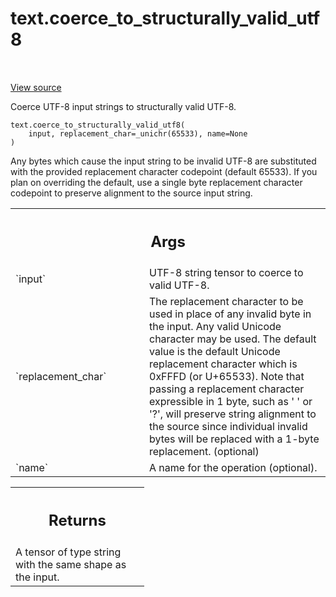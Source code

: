 <div itemscope itemtype="http://developers.google.com/ReferenceObject">
<meta itemprop="name" content="text.coerce_to_structurally_valid_utf8" />
<meta itemprop="path" content="Stable" />
</div>

# text.coerce_to_structurally_valid_utf8

<!-- Insert buttons and diff -->

<table class="tfo-notebook-buttons tfo-api" align="left">

</table>

<a target="_blank" href="https://github.com/tensorflow/text/tree/master/tensorflow_text/python/ops/string_ops.py">View
source</a>

Coerce UTF-8 input strings to structurally valid UTF-8.

<pre class="devsite-click-to-copy prettyprint lang-py tfo-signature-link">
<code>text.coerce_to_structurally_valid_utf8(
    input, replacement_char=_unichr(65533), name=None
)
</code></pre>

<!-- Placeholder for "Used in" -->

Any bytes which cause the input string to be invalid UTF-8 are substituted with
the provided replacement character codepoint (default 65533). If you plan on
overriding the default, use a single byte replacement character codepoint to
preserve alignment to the source input string.

<!-- Tabular view -->

 <table class="responsive fixed orange">
<colgroup><col width="214px"><col></colgroup>
<tr><th colspan="2"><h2 class="add-link">Args</h2></th></tr>

<tr>
<td>
`input`
</td>
<td>
UTF-8 string tensor to coerce to valid UTF-8.
</td>
</tr><tr>
<td>
`replacement_char`
</td>
<td>
The replacement character to be used in place of any
invalid byte in the input. Any valid Unicode character may be used. The
default value is the default Unicode replacement character which is
0xFFFD (or U+65533). Note that passing a replacement character
expressible in 1 byte, such as ' ' or '?', will preserve string
alignment to the source since individual invalid bytes will be replaced
with a 1-byte replacement. (optional)
</td>
</tr><tr>
<td>
`name`
</td>
<td>
A name for the operation (optional).
</td>
</tr>
</table>

<!-- Tabular view -->

 <table class="responsive fixed orange">
<colgroup><col width="214px"><col></colgroup>
<tr><th colspan="2"><h2 class="add-link">Returns</h2></th></tr>
<tr class="alt">
<td colspan="2">
A tensor of type string with the same shape as the input.
</td>
</tr>

</table>
